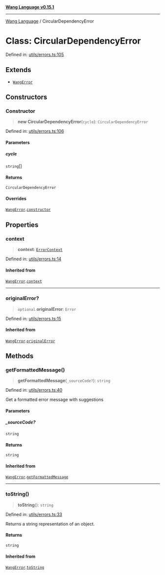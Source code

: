 [**Wang Language v0.15.1**](../README.md)

***

[Wang Language](../globals.md) / CircularDependencyError

# Class: CircularDependencyError

Defined in: [utils/errors.ts:105](https://github.com/artpar/wang/blob/6fd47f3c686112dedb036605c4793069ac5c3882/src/utils/errors.ts#L105)

## Extends

- [`WangError`](WangError.md)

## Constructors

### Constructor

> **new CircularDependencyError**(`cycle`): `CircularDependencyError`

Defined in: [utils/errors.ts:106](https://github.com/artpar/wang/blob/6fd47f3c686112dedb036605c4793069ac5c3882/src/utils/errors.ts#L106)

#### Parameters

##### cycle

`string`[]

#### Returns

`CircularDependencyError`

#### Overrides

[`WangError`](WangError.md).[`constructor`](WangError.md#constructor)

## Properties

### context

> **context**: [`ErrorContext`](../interfaces/ErrorContext.md)

Defined in: [utils/errors.ts:14](https://github.com/artpar/wang/blob/6fd47f3c686112dedb036605c4793069ac5c3882/src/utils/errors.ts#L14)

#### Inherited from

[`WangError`](WangError.md).[`context`](WangError.md#context)

***

### originalError?

> `optional` **originalError**: `Error`

Defined in: [utils/errors.ts:15](https://github.com/artpar/wang/blob/6fd47f3c686112dedb036605c4793069ac5c3882/src/utils/errors.ts#L15)

#### Inherited from

[`WangError`](WangError.md).[`originalError`](WangError.md#originalerror)

## Methods

### getFormattedMessage()

> **getFormattedMessage**(`_sourceCode?`): `string`

Defined in: [utils/errors.ts:40](https://github.com/artpar/wang/blob/6fd47f3c686112dedb036605c4793069ac5c3882/src/utils/errors.ts#L40)

Get a formatted error message with suggestions

#### Parameters

##### \_sourceCode?

`string`

#### Returns

`string`

#### Inherited from

[`WangError`](WangError.md).[`getFormattedMessage`](WangError.md#getformattedmessage)

***

### toString()

> **toString**(): `string`

Defined in: [utils/errors.ts:33](https://github.com/artpar/wang/blob/6fd47f3c686112dedb036605c4793069ac5c3882/src/utils/errors.ts#L33)

Returns a string representation of an object.

#### Returns

`string`

#### Inherited from

[`WangError`](WangError.md).[`toString`](WangError.md#tostring)
